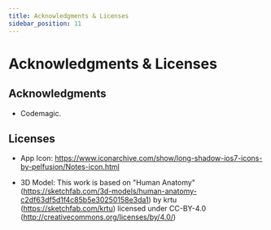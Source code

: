 ```yaml
---
title: Acknowledgments & Licenses
sidebar_position: 11
---
```


# Acknowledgments & Licenses

## Acknowledgments

- Codemagic.

## Licenses

- App Icon: https://www.iconarchive.com/show/long-shadow-ios7-icons-by-pelfusion/Notes-icon.html

- 3D Model: This work is based on "Human Anatomy" (https://sketchfab.com/3d-models/human-anatomy-c2df63df5d1f4c85b5e30250158e3da1) by krtu (https://sketchfab.com/krtu) licensed under CC-BY-4.0 (http://creativecommons.org/licenses/by/4.0/)
